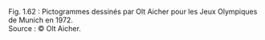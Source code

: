 Fig. 1.62 : Pictogrammes dessinés par Olt Aicher pour les Jeux Olympiques de Munich en 1972.  
Source : © Olt Aicher.